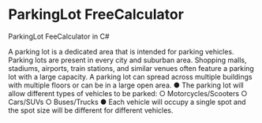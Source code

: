 # ParkingLot FreeCalculator
ParkingLot FeeCalculator in C#

A parking lot is a dedicated area that is intended for parking vehicles. Parking lots are
present in every city and suburban area. Shopping malls, stadiums, airports, train stations,
and similar venues often feature a parking lot with a large capacity. A parking lot can spread
across multiple buildings with multiple floors or can be in a large open area.
● The parking lot will allow different types of vehicles to be parked:
○ Motorcycles/Scooters
○ Cars/SUVs
○ Buses/Trucks
● Each vehicle will occupy a single spot and the spot size will be different for different
vehicles.
